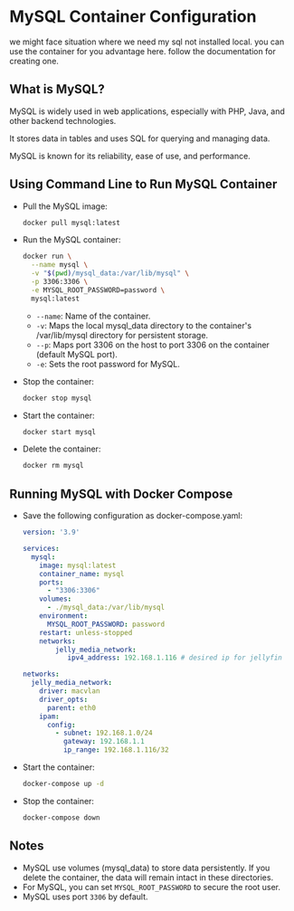 # MySQL Container Configuration

we might face situation where we need my sql not installed local. you can use the container for you advantage here.
follow the documentation for creating one.

## What is MySQL?
MySQL is widely used in web applications, especially with PHP, Java, and other backend technologies.

It stores data in tables and uses SQL for querying and managing data.

MySQL is known for its reliability, ease of use, and performance.

## Using Command Line to Run MySQL Container
- Pull the MySQL image:
    ``` bash
    docker pull mysql:latest
    ```
- Run the MySQL container:
    ``` bash
    docker run \
      --name mysql \
      -v "$(pwd)/mysql_data:/var/lib/mysql" \
      -p 3306:3306 \
      -e MYSQL_ROOT_PASSWORD=password \
      mysql:latest
    ```
  - `--name`: Name of the container.
  - `-v`: Maps the local mysql_data directory to the container's /var/lib/mysql directory for persistent storage. 
  - `--p`: Maps port 3306 on the host to port 3306 on the container (default MySQL port). 
  - `-e`: Sets the root password for MySQL.

- Stop the container:
    ``` bash
    docker stop mysql
    ```
- Start the container:
    ``` bash
    docker start mysql
    ```

- Delete the container:
    ``` bash
    docker rm mysql
    ```
## Running MySQL with Docker Compose

- Save the following configuration as docker-compose.yaml:
    ``` yaml
    version: '3.9'
    
    services:
      mysql:
        image: mysql:latest
        container_name: mysql
        ports:
          - "3306:3306"
        volumes:
          - ./mysql_data:/var/lib/mysql
        environment:
          MYSQL_ROOT_PASSWORD: password
        restart: unless-stopped
        networks:
            jelly_media_network:
               ipv4_address: 192.168.1.116 # desired ip for jellyfin
  
    networks:
      jelly_media_network:
        driver: macvlan
        driver_opts:
          parent: eth0
        ipam:
          config:
            - subnet: 192.168.1.0/24
              gateway: 192.168.1.1
              ip_range: 192.168.1.116/32
    ```
- Start the container:
    ``` bash
    docker-compose up -d
    ```
- Stop the container:
    ``` bash
    docker-compose down
    ```
  
## Notes
- MySQL use volumes (mysql_data) to store data persistently. If you delete the container, the data will remain intact in these directories.
- For MySQL, you can set `MYSQL_ROOT_PASSWORD` to secure the root user.
- MySQL uses port `3306` by default.
